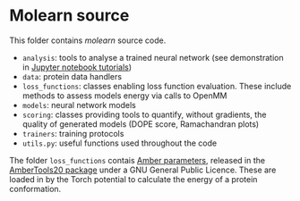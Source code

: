 # Molearn source

This folder contains *molearn* source code.

- `analysis`: tools to analyse a trained neural network (see demonstration in [Jupyter notebook tutorials](https://github.com/Degiacomi-Lab/molearn_notebook))
- `data`: protein data handlers
- `loss_functions`: classes enabling loss function evaluation. These include methods to assess models energy via calls to OpenMM
- `models`: neural network models
- `scoring`: classes providing tools to quantify, without gradients, the quality of generated models (DOPE score, Ramachandran plots)
- `trainers`: training protocols
- `utils.py`: useful functions used throughout the code

The folder `loss_functions` contais [Amber parameters](https://ambermd.org/AmberModels.php), released in the [AmberTools20 package](https://ambermd.org/AmberTools.php) under a GNU General Public Licence. These are loaded in by the Torch potential to calculate the energy of a protein conformation.

